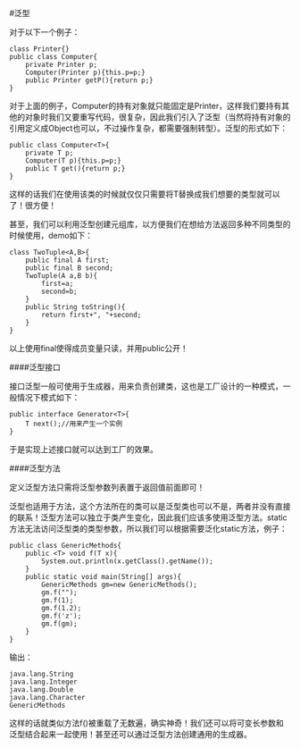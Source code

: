 #泛型

对于以下一个例子：
	
	class Printer{}
	public class Computer{
		private Printer p;
		Computer(Printer p){this.p=p;}
		public Printer getP(){return p;}
	}
对于上面的例子，Computer的持有对象就只能固定是Printer，这样我们要持有其他的对象时我们又要重写代码，很复杂，因此我们引入了泛型（当然将持有对象的引用定义成Object也可以，不过操作复杂，都需要强制转型）。泛型的形式如下：

	public class Computer<T>{
		private T p;
		Computer(T p){this.p=p;}
		public T get(){return p;}
	}
这样的话我们在使用该类的时候就仅仅只需要将T替换成我们想要的类型就可以了！很方便！

甚至，我们可以利用泛型创建元组库，以方便我们在想给方法返回多种不同类型的时候使用，demo如下：

	class TwoTuple<A,B>{
		public final A first;
		public final B second;
		TwoTuple(A a,B b){
			first=a;
			second=b;
		}
		public String toString(){
			return first+", "+second;
		}
	}

以上使用final使得成员变量只读，并用public公开！

####泛型接口

接口泛型一般可使用于生成器，用来负责创建类，这也是工厂设计的一种模式，一般情况下模式如下：
	
	public interface Generator<T>{
		T next();//用来产生一个实例
	}

于是实现上述接口就可以达到工厂的效果。

####泛型方法

定义泛型方法只需将泛型参数列表置于返回值前面即可！

泛型也适用于方法，这个方法所在的类可以是泛型类也可以不是，两者并没有直接的联系！泛型方法可以独立于类产生变化，因此我们应该多使用泛型方法。static方法无法访问泛型类的类型参数，所以我们可以根据需要泛化static方法，例子：
	
	public class GenericMethods{
		public <T> void f(T x){
			System.out.println(x.getClass().getName());
		}
		public static void main(String[] args){
			GenericMethods gm=new GenericMethods();
			gm.f("");
			gm.f(1);
			gm.f(1.2);
			gm.f('z');
			gm.f(gm);
		}
	}
输出：

	java.lang.String
	java.lang.Integer
	java.lang.Double
	java.lang.Character
	GenericMethods
这样的话就类似方法f()被重载了无数遍，确实神奇！我们还可以将可变长参数和泛型结合起来一起使用！甚至还可以通过泛型方法创建通用的生成器。
